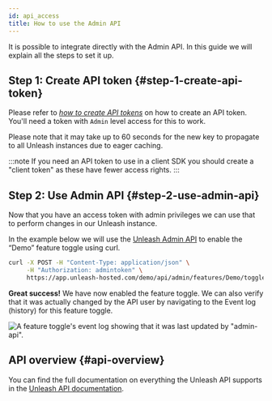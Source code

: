 ```yaml
---
id: api_access
title: How to use the Admin API
---
```


It is possible to integrate directly with the Admin API. In this guide we will explain all the steps to set it up.

## Step 1: Create API token {#step-1-create-api-token}

Please refer to [_how to create API tokens_](../user_guide/api-token) on how to create an API token. You'll need a token with `Admin` level access for this to work.

Please note that it may take up to 60 seconds for the new key to propagate to all Unleash instances due to eager caching.

:::note
If you need an API token to use in a client SDK you should create a "client token" as these have fewer access rights.
:::

## Step 2: Use Admin API {#step-2-use-admin-api}

Now that you have an access token with admin privileges we can use that to perform changes in our Unleash instance.

In the example below we will use the [Unleash Admin API](../api/admin/features) to enable the “Demo” feature toggle using curl.

```sh
curl -X POST -H "Content-Type: application/json" \
     -H "Authorization: admintoken" \
     https://app.unleash-hosted.com/demo/api/admin/features/Demo/toggle/on
```

**Great success!** We have now enabled the feature toggle. We can also verify that it was actually changed by the API user by navigating to the Event log (history) for this feature toggle.

![A feature toggle's event log showing that it was last updated by \"admin-api\".](/img/api_access_history.png)

## API overview {#api-overview}

You can find the full documentation on everything the Unleash API supports in the [Unleash API documentation](../api/admin/features).
